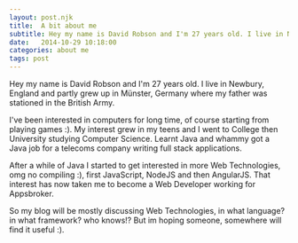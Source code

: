 ```yaml
---
layout: post.njk
title:  A bit about me
subtitle: Hey my name is David Robson and I'm 27 years old. I live in Newbury, England and partly grew up in Münster, Germany where my father was stationed in the British Army.
date:   2014-10-29 10:18:00
categories: about me
tags: post
---
```


Hey my name is David Robson and I'm 27 years old. I live in Newbury, England and partly grew up in Münster, Germany where my father was stationed in the British Army.

I've been interested in computers for long time, of course starting from playing games :). My interest grew in my teens and I went to College then University studying Computer Science. Learnt Java and whammy got a Java job for a telecoms company writing full stack applications.

After a while of Java I started to get interested in more Web Technologies, omg no compiling :), first JavaScript, NodeJS and then AngularJS. That interest has now taken me to become a Web Developer working for Appsbroker.

So my blog will be mostly discussing Web Technologies, in what language? in what framework? who knows!? But im hoping someone, somewhere will find it useful :).